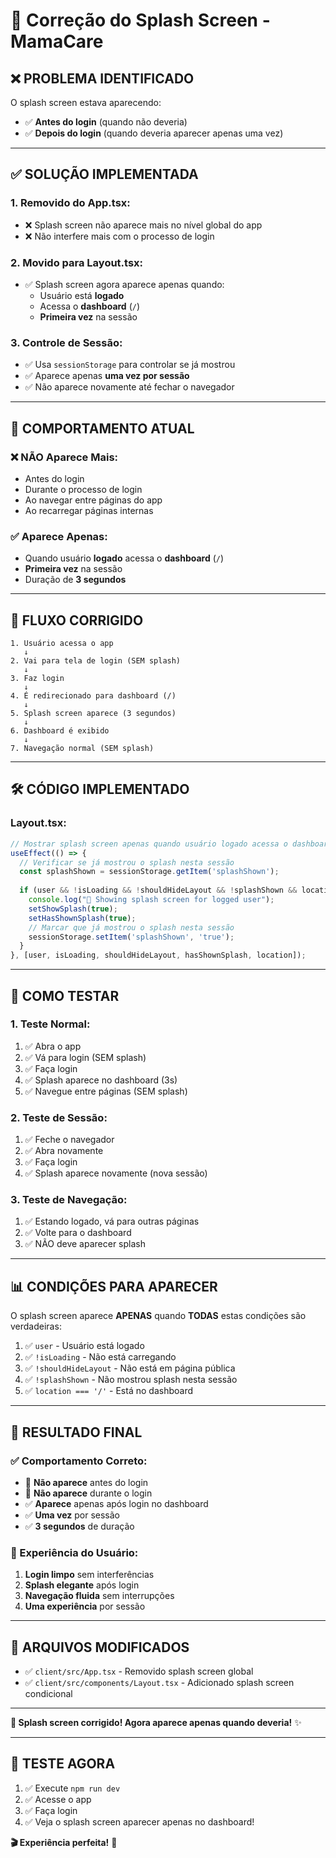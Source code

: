 # 🔧 Correção do Splash Screen - MamaCare

## ❌ **PROBLEMA IDENTIFICADO**

O splash screen estava aparecendo:
- ✅ **Antes do login** (quando não deveria)
- ✅ **Depois do login** (quando deveria aparecer apenas uma vez)

---

## ✅ **SOLUÇÃO IMPLEMENTADA**

### **1. Removido do App.tsx:**
- ❌ Splash screen não aparece mais no nível global do app
- ❌ Não interfere mais com o processo de login

### **2. Movido para Layout.tsx:**
- ✅ Splash screen agora aparece apenas quando:
  - Usuário está **logado**
  - Acessa o **dashboard** (`/`)
  - **Primeira vez** na sessão

### **3. Controle de Sessão:**
- ✅ Usa `sessionStorage` para controlar se já mostrou
- ✅ Aparece apenas **uma vez por sessão**
- ✅ Não aparece novamente até fechar o navegador

---

## 🎯 **COMPORTAMENTO ATUAL**

### **❌ NÃO Aparece Mais:**
- Antes do login
- Durante o processo de login
- Ao navegar entre páginas do app
- Ao recarregar páginas internas

### **✅ Aparece Apenas:**
- Quando usuário **logado** acessa o **dashboard** (`/`)
- **Primeira vez** na sessão
- Duração de **3 segundos**

---

## 🔄 **FLUXO CORRIGIDO**

```
1. Usuário acessa o app
   ↓
2. Vai para tela de login (SEM splash)
   ↓
3. Faz login
   ↓
4. É redirecionado para dashboard (/)
   ↓
5. Splash screen aparece (3 segundos)
   ↓
6. Dashboard é exibido
   ↓
7. Navegação normal (SEM splash)
```

---

## 🛠️ **CÓDIGO IMPLEMENTADO**

### **Layout.tsx:**
```typescript
// Mostrar splash screen apenas quando usuário logado acessa o dashboard pela primeira vez na sessão
useEffect(() => {
  // Verificar se já mostrou o splash nesta sessão
  const splashShown = sessionStorage.getItem('splashShown');
  
  if (user && !isLoading && !shouldHideLayout && !splashShown && location === '/') {
    console.log("🎨 Showing splash screen for logged user");
    setShowSplash(true);
    setHasShownSplash(true);
    // Marcar que já mostrou o splash nesta sessão
    sessionStorage.setItem('splashShown', 'true');
  }
}, [user, isLoading, shouldHideLayout, hasShownSplash, location]);
```

---

## 🧪 **COMO TESTAR**

### **1. Teste Normal:**
1. ✅ Abra o app
2. ✅ Vá para login (SEM splash)
3. ✅ Faça login
4. ✅ Splash aparece no dashboard (3s)
5. ✅ Navegue entre páginas (SEM splash)

### **2. Teste de Sessão:**
1. ✅ Feche o navegador
2. ✅ Abra novamente
3. ✅ Faça login
4. ✅ Splash aparece novamente (nova sessão)

### **3. Teste de Navegação:**
1. ✅ Estando logado, vá para outras páginas
2. ✅ Volte para o dashboard
3. ✅ NÃO deve aparecer splash

---

## 📊 **CONDIÇÕES PARA APARECER**

O splash screen aparece **APENAS** quando **TODAS** estas condições são verdadeiras:

1. ✅ `user` - Usuário está logado
2. ✅ `!isLoading` - Não está carregando
3. ✅ `!shouldHideLayout` - Não está em página pública
4. ✅ `!splashShown` - Não mostrou splash nesta sessão
5. ✅ `location === '/'` - Está no dashboard

---

## 🎉 **RESULTADO FINAL**

### **✅ Comportamento Correto:**
- 🚫 **Não aparece** antes do login
- 🚫 **Não aparece** durante o login
- ✅ **Aparece** apenas após login no dashboard
- ✅ **Uma vez** por sessão
- ✅ **3 segundos** de duração

### **🎯 Experiência do Usuário:**
1. **Login limpo** sem interferências
2. **Splash elegante** após login
3. **Navegação fluida** sem interrupções
4. **Uma experiência** por sessão

---

## 🔧 **ARQUIVOS MODIFICADOS**

- ✅ `client/src/App.tsx` - Removido splash screen global
- ✅ `client/src/components/Layout.tsx` - Adicionado splash screen condicional

---

**🎨 Splash screen corrigido! Agora aparece apenas quando deveria!** ✨

---

## 🚀 **TESTE AGORA**

1. ✅ Execute `npm run dev`
2. ✅ Acesse o app
3. ✅ Faça login
4. ✅ Veja o splash screen aparecer apenas no dashboard!

**🎬 Experiência perfeita!** 🚀
